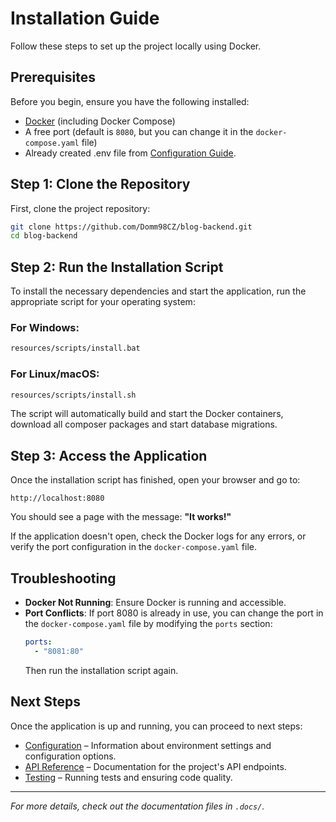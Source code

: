 # Installation Guide

Follow these steps to set up the project locally using Docker.

## Prerequisites

Before you begin, ensure you have the following installed:

- [Docker](https://www.docker.com/get-started) (including Docker Compose)
- A free port (default is `8080`, but you can change it in the `docker-compose.yaml` file)
- Already created .env file from [Configuration Guide](.docs/config.md).

## Step 1: Clone the Repository

First, clone the project repository:

```sh
git clone https://github.com/Domm98CZ/blog-backend.git
cd blog-backend
```

## Step 2: Run the Installation Script

To install the necessary dependencies and start the application, run the appropriate script for your operating system:

### For Windows:

```sh
resources/scripts/install.bat
```

### For Linux/macOS:

```sh
resources/scripts/install.sh
```

The script will automatically build and start the Docker containers, download all composer packages and start database migrations.

## Step 3: Access the Application

Once the installation script has finished, open your browser and go to:

```
http://localhost:8080
```

You should see a page with the message: **"It works!"**

If the application doesn't open, check the Docker logs for any errors, or verify the port configuration in the `docker-compose.yaml` file.

## Troubleshooting

- **Docker Not Running**: Ensure Docker is running and accessible.
- **Port Conflicts**: If port 8080 is already in use, you can change the port in the `docker-compose.yaml` file by modifying the `ports` section:
  ```yaml
  ports:
    - "8081:80"
  ```
  Then run the installation script again.

## Next Steps

Once the application is up and running, you can proceed to next steps:
- [Configuration](.docs/config.md) – Information about environment settings and configuration options.
- [API Reference](.docs/api.md) – Documentation for the project's API endpoints.
- [Testing](.docs/test.md) – Running tests and ensuring code quality.

---

_For more details, check out the documentation files in `.docs/`._
